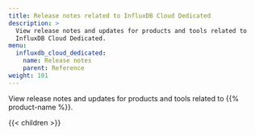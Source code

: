 ```yaml
---
title: Release notes related to InfluxDB Cloud Dedicated
description: >
  View release notes and updates for products and tools related to
  InfluxDB Cloud Dedicated.
menu:
  influxdb_cloud_dedicated:
    name: Release notes
    parent: Reference
weight: 101
---
```


View release notes and updates for products and tools related to
{{% product-name %}}.

{{< children >}}

